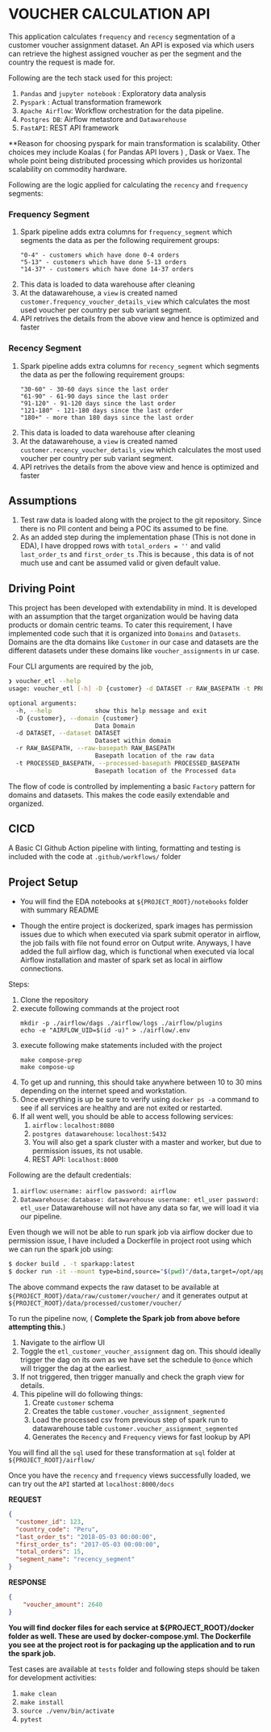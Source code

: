 # VOUCHER CALCULATION API

This application calculates `frequency` and `recency` segmentation of a customer voucher assignment dataset. An API is exposed via which users can retrieve the highest assigned voucher as per the segment and the country the request is made for.

Following are the tech stack used for this project:

1. `Pandas` and `jupyter notebook` : Exploratory data analysis
2. `Pyspark` : Actual transformation framework
3. `Apache Airflow`: Workflow orchestration for the data pipeline.
4. `Postgres DB`: Airflow metastore and `Datawarehouse`
5. `FastAPI`: REST API framework

**Reason for choosing pyspark for main transformation is scalability. Other choices mey include Koalas ( for Pandas API lovers ) , Dask or Vaex. The whole point being distributed processing which provides us horizontal scalability on commodity hardware.

Following are the logic applied for calculating the `recency` and `frequency` segments:

### Frequency Segment
1. Spark pipeline adds extra columns for `frequency_segment` which segments the data as per the following requirement groups:
    ```
    "0-4" - customers which have done 0-4 orders
    "5-13" - customers which have done 5-13 orders
    "14-37" - customers which have done 14-37 orders 
    ```
2. This data is loaded to data warehouse after cleaning
3. At the datawarehouse, a `view` is created named `customer.frequency_voucher_details_view` which calculates the most used voucher per country per sub variant segment.
4. API retrives the details from the above view and hence is optimized and faster

### Recency Segment
1. Spark pipeline adds extra columns for `recency_segment` which segments the data as per the following requirement groups:
    ```
    "30-60" - 30-60 days since the last order
    "61-90" - 61-90 days since the last order
    "91-120" - 91-120 days since the last order
    "121-180" - 121-180 days since the last order
    "180+" - more than 180 days since the last order 
    ```
2. This data is loaded to data warehouse after cleaning
3. At the datawarehouse, a `view` is created named `customer.recency_voucher_details_view` which calculates the most used voucher per country per sub variant segment.
4. API retrives the details from the above view and hence is optimized and faster

## Assumptions

1. Test raw data is loaded along with the project to the git repository. Since there is no PII content and being a POC its assumed to be fine.
2. As an added step during the implementation phase (This is not done in EDA), I have dropped rows with `total_orders = ''` and valid `last_order_ts` and `first_order_ts` .This is because , this data is of not much use and cant be assumed valid or given default value.


## Driving Point

This project has been developed with extendability in mind. It is developed with an assumption that the target organization would be having data products or domain centric teams. To cater this requirement, I have implemented code such that it is organized into `Domains` and `Datasets`. Domains are the dta domains like `Customer` in our case and datasets are the different datasets under these domains like `voucher_assignments` in ur case. 

Four CLI arguments are required by the job, 

```bash
❯ voucher_etl --help
usage: voucher_etl [-h] -D {customer} -d DATASET -r RAW_BASEPATH -t PROCESSED_BASEPATH

optional arguments:
  -h, --help            show this help message and exit
  -D {customer}, --domain {customer}
                        Data Domain
  -d DATASET, --dataset DATASET
                        Dataset within domain
  -r RAW_BASEPATH, --raw-basepath RAW_BASEPATH
                        Basepath location of the raw data
  -t PROCESSED_BASEPATH, --processed-basepath PROCESSED_BASEPATH
                        Basepath location of the Processed data
```

The flow of code is controlled by implementing a basic `Factory` pattern for domains and datasets. This makes the code easily extendable and organized.

## CICD

A Basic CI Github Action pipeline with linting, formatting and testing is included with the code at `.github/workflows/` folder


## Project Setup

* You will find the EDA notebooks at `${PROJECT_ROOT}/notebooks` folder with summary README

* Though the entire project is dockerized, spark images has permission issues due to which when executed via spark submit operator in airflow, the job fails with file not found error on Output write. Anyways, I have added the full airflow dag, which is functional when executed via local Airflow installation and master of spark set as local in airflow connections.

Steps:
1. Clone the repository
2. execute following commands at the project root
    ```
    mkdir -p ./airflow/dags ./airflow/logs ./airflow/plugins
    echo -e "AIRFLOW_UID=$(id -u)" > ./airflow/.env
    ```
3. execute following make statements included with the project
    ```
    make compose-prep
    make compose-up
    ```
4. To get up and running, this should take anywhere between 10 to 30 mins depending on the internet speed and workstation.
5. Once everything is up be sure to verify using `docker ps -a` command to see if all services are healthy and are not exited or restarted.
6. If all went well, you should be able to access following services:
    1. `airflow` : `localhost:8080`
    2. `postgres datawarehouse`: `localhost:5432`
    3. You will also get a spark cluster with a master and worker, but due to permission issues, its not usable.
    4. REST API: `localhost:8000`

Following are the default credentials:
1. `airflow`: 
        ```
        username: airflow
        password: airflow
        ```
2. `Datawarehouse`:
        ```
        database: datawarehouse
        username: etl_user
        password: etl_user
        ```
Datawarehouse will not have any data so far, we will load it via our pipeline.

Even though we will not be able to run spark job via airflow docker due to permission issue, I have included a Dockerfile in project root using which we can run the spark job using:
```bash
$ docker build . -t sparkapp:latest
$ docker run -it --mount type=bind,source="$(pwd)"/data,target=/opt/application/data sparkapp:latest driver local:///opt/application/src/etl/main.py --domain customer --dataset voucher --raw-basepath data/raw --processed-basepath data/processed
```

The above command expects the raw dataset to be available at `${PROJECT_ROOT}/data/raw/customer/voucher/` and it generates output at `${PROJECT_ROOT}/data/processed/customer/voucher/`

To run the pipeline now, ( **Complete the Spark job from above before attempting this.**) 
1. Navigate to the airflow UI
2. Toggle the `etl_customer_voucher_assignment` dag on. This should ideally trigger the dag on its own as we have set the schedule to `@once` which will trigger the dag at the earliest.
3. If not triggered, then trigger manually and check the graph view for details.
4. This pipeline will do following things:
    1. Create `customer` schema
    2. Creates the table `customer.voucher_assignment_segmented`
    3. Load the processed csv from previous step of spark run to datawarehouse table `customer.voucher_assignment_segmented`
    4. Generates the `Recency` and `Frequency` views for fast lookup by API

You will find all the `sql` used for these transformation at `sql` folder at `${PROJECT_ROOT}/airflow/`

Once you have the `recency` and `frequency` views successfully loaded, we can try out the `API` started at `localhost:8000/docs`

**REQUEST**

```json
{
  "customer_id": 123,
  "country_code": "Peru",
  "last_order_ts": "2018-05-03 00:00:00",
  "first_order_ts": "2017-05-03 00:00:00",
  "total_orders": 15,
  "segment_name": "recency_segment"
}
```

**RESPONSE**

```json
{
    "voucher_amount": 2640
}
```

**You will find docker files for each service at ${PROJECT_ROOT}/docker folder as well. These are used by docker-compose.yml. The Dockerfile you see at the project root is for packaging up the application and to run the spark job.**

Test cases are available at `tests` folder and following steps should be taken for development activities:

1. `make clean`
2. `make install`
3. `source ./venv/bin/activate`
4. `pytest`
